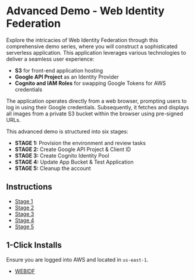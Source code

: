 # Advanced Demo - Web Identity Federation

Explore the intricacies of Web Identity Federation through this comprehensive demo series, where you will construct a sophisticated serverless application. This application leverages various technologies to deliver a seamless user experience:

- **S3** for front-end application hosting
- **Google API Project** as an Identity Provider
- **Cognito and IAM Roles** for swapping Google Tokens for AWS credentials

The application operates directly from a web browser, prompting users to log in using their Google credentials. Subsequently, it fetches and displays all images from a private S3 bucket within the browser using pre-signed URLs.

This advanced demo is structured into six stages:

- **STAGE 1:** Provision the environment and review tasks
- **STAGE 2:** Create Google API Project & Client ID
- **STAGE 3:** Create Cognito Identity Pool
- **STAGE 4:** Update App Bucket & Test Application
- **STAGE 5:** Cleanup the account

## Instructions

- [Stage 1](https://github.com/Gbengard/aws-cognito-web-identity-federation/blob/main/Stage1%20-%20Environment%20Provisioning%20and%20Task%20Review.md)
- [Stage 2](https://github.com/Gbengard/aws-cognito-web-identity-federation/blob/main/Stage2%20-%20Create%20Google%20API%20Project%20%26%20Client%20ID.md)
- [Stage 3](https://github.com/Gbengard/aws-cognito-web-identity-federation/blob/main/Stage3%20-%20Create%20Cognito%20Identity%20Pool.md)
- [Stage 4](https://github.com/Gbengard/aws-cognito-web-identity-federation/blob/main/Stage4%20-%20Update%20App%20Bucket%20%26%20Test%20Application.md)
- [Stage 5](https://github.com/Gbengard/aws-cognito-web-identity-federation/blob/main/Stage5%20-%20Cleanup%20the%20account.md)

## 1-Click Installs

Ensure you are logged into AWS and located in `us-east-1`.

- [WEBIDF](https://console.aws.amazon.com/cloudformation/home?region=us-east-1#/stacks/quickcreate?templateURL=https://techidence.s3.amazonaws.com/aws_projects/WEBIDF.yaml&stackName=WEBIDF)
